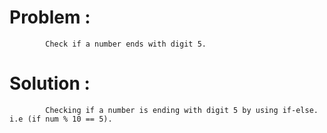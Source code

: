 # Problem :
            Check if a number ends with digit 5.

# Solution :
            Checking if a number is ending with digit 5 by using if-else. i.e (if num % 10 == 5).